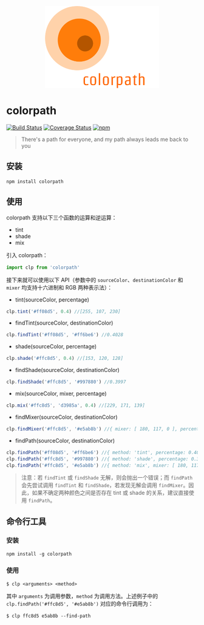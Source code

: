 <p align="center"><img src="docs/logo.png" width="300"></p>

# colorpath

[![Build Status](https://travis-ci.org/Leopoldthecoder/colorpath.svg?branch=master)](https://travis-ci.org/Leopoldthecoder/colorpath)
[![Coverage Status](https://coveralls.io/repos/github/Leopoldthecoder/colorpath/badge.svg?branch=master)](https://coveralls.io/github/Leopoldthecoder/colorpath?branch=master)
[![npm](https://img.shields.io/npm/v/colorpath.svg)](https://www.npmjs.org/package/colorpath)
> There's a path for everyone, and my path always leads me back to you

## 安装

```shell
npm install colorpath
```

## 使用

colorpath 支持以下三个函数的运算和逆运算：
- tint
- shade
- mix

引入 colorpath：
```javascript
import clp from 'colorpath'
```

接下来就可以使用以下 API（参数中的 `sourceColor`、`destinationColor` 和 `mixer` 均支持十六进制和 RGB 两种表示法）：
- tint(sourceColor, percentage)
```javascript
clp.tint('#ff08d5', 0.4) //[255, 107, 230]
```

- findTint(sourceColor, destinationColor)
```javascript
clp.findTint('#ff08d5', '#ff6be6') //0.4028
```

- shade(sourceColor, percentage)
```javascript
clp.shade('#ffc8d5', 0.4) //[153, 120, 128]
```

- findShade(sourceColor, destinationColor)
```javascript
clp.findShade('#ffc8d5', '#997880') //0.3997
```

- mix(sourceColor, mixer, percentage)
```javascript
clp.mix('#ffc8d5', 'd3985a', 0.4) //[229, 171, 139]
```

- findMixer(sourceColor, destinationColor)
```javascript
clp.findMixer('#ffc8d5', '#e5ab8b') //{ mixer: [ 180, 117, 0 ], percentage: 0.6526 }
```

- findPath(sourceColor, destinationColor)
```javascript
clp.findPath('#ff08d5', '#ff6be6') //{ method: 'tint', percentage: 0.4028 }
clp.findPath('#ffc8d5', '#997880') //{ method: 'shade', percentage: 0.3997 }
clp.findPath('#ffc8d5', '#e5ab8b') //{ method: 'mix', mixer: [ 180, 117, 0 ], percentage: 0.6526 }
```

> 注意：若 `findTint` 或 `findShade` 无解，则会抛出一个错误；而 `findPath` 会先尝试调用 `findTint` 和 `findShade`，若发现无解会调用 `findMixer`。因此，如果不确定两种颜色之间是否存在 tint 或 shade 的关系，建议直接使用 `findPath`。

## 命令行工具

### 安装

```shell
npm install -g colorpath
```

### 使用

```shell
$ clp <arguments> <method>
```

其中 `arguments` 为调用参数，`method` 为调用方法。上述例子中的 `clp.findPath('#ffc8d5', '#e5ab8b')` 对应的命令行调用为：
```shell
$ clp ffc8d5 e5ab8b --find-path
```
